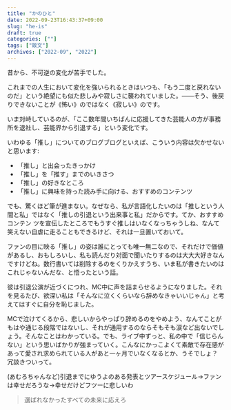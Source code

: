 ```yaml
---
title: "かのひと"
date: 2022-09-23T16:43:37+09:00
slug: "he-is"
draft: true
categories: [""]
tags: ["散文"]
archives: ["2022-09", "2022"]
---
```


昔から、不可逆の変化が苦手でした。

これまでの人生において変化を強いられるときはいつも、「もう二度と戻れないのだ」という絶望にも似た悲しみや寂しさに襲われていました。――そう、後戻りできないことが《怖い》のではなく《寂しい》のです。

いま対峙しているのが、「ここ数年間いちばんに応援してきた芸能人の方が事務所を退社し、芸能界から引退する」という変化です。

いわゆる「推し」についてのブログブログといえば、こういう内容は欠かせないと思います:

- 「推し」と出会ったきっかけ
- 「推し」を「推す」までのいきさつ
- 「推し」の好きなところ
- 「推し」に興味を持った読み手に向ける、おすすめのコンテンツ

でも、驚くほど筆が進まない。なぜなら、私が言語化したいのは「推しという人間と私」ではなく「推しの引退という出来事と私」だからです。てか、おすすめコンテン
ツを宣伝したところでもうすぐ推しはいなくなっちゃうしね、なんて笑えない自虐に走ることもできるけど、それは一旦置いておいて。

ファンの目に映る「推し」の姿は誰にとっても唯一無二なので、それだけで価値があるし、おもしろいし、私も読んだり対面で聞いたりするのは大大大好きなんですけどね。数行書いては削除するのをくりかえすうち、いま私が書きたいのはこれじゃないんだな、と悟ったという話。

彼は引退公演が近づくにつれ、MC中に声を詰まらせるようになりました。それを見るたび、欲深い私は「そんなに泣くくらいなら辞めなきゃいいじゃん」と考えてはすぐに自分を恥じました。

MCで泣けてくるから、悲しいからやっぱり辞めるのをやめよう、なんてことがもはや通じる段階ではないし、それが通用するのならそもそも涙など出ないでしょう。そんなことはわかっている。でも、ライブ中ずっと、私の中で「信じらんない」という思いばかりが強まっていく。こんなにかっこよくて素敵で存在感があって愛され求められている人があと一ヶ月でいなくなるとか、うそでしょ？　冗談きついって。

(あむろちゃんなど)引退までにゆうよのある発表とツアースケジュール→ファンは幸せだろうな→幸せだけどフツーに悲しいわ

> 選ばれなかったすべての未来に応えろ


